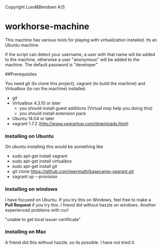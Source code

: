Copyright Lund&Bendsen A/S

# workhorse-machine
This machine has various tools for playing with virtualization installed. Its an Ubuntu machine.

If the script can detect your username, a user with that name will be added to the machine, 
otherwise a user "anonymous" will be added to the machine.
The default password is "developer" 

##Prerequisites 

You need git (to clone this project), vagrant (to build the machine) and Virtualbox (to run the machine) installed.
- git
- Virtualbox 4.3.10 or later
  - you should install guest additions (Virtual _may_ help you doing this)
  - you should install extension pack
- Ubuntu 14.04 or later
- vagrant 1.7.2 (http://www.vagrantup.com/downloads.html)

### Installing on Ubuntu

On ubuntu installing this would be something like

* sudo apt-get install vagrant
* sudo apt-get install virtualbox
* sudo apt-get install git
* git clone https://github.com/jwermuth/basecamp-vagrant.git
* vagrant up --provision

### Installing on windows

I have focused on Ubuntu. If you try this on Windows, feel free to make a **Pull Request** if you try this.
I friend did without hazzle on windows. Another experienced problems with curl 

"unable to get local issuer certificate"

### Installing on Mac

A friend did this without hazzle, so its possible. I have not tried it.

